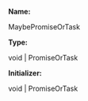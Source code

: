 **Name:**

MaybePromiseOrTask

**Type:**

void | PromiseOrTask

**Initializer:**

void | PromiseOrTask

